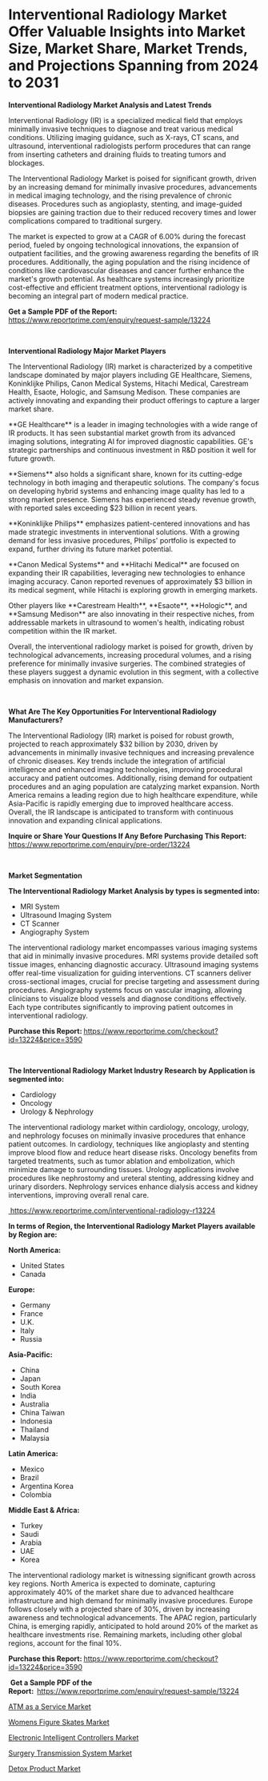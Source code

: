 <p><h1>Interventional Radiology Market Offer Valuable Insights into Market Size, Market Share, Market Trends, and Projections Spanning from 2024 to 2031</h1></p><p><strong>Interventional Radiology Market Analysis and Latest Trends</strong></p>
<p><p>Interventional Radiology (IR) is a specialized medical field that employs minimally invasive techniques to diagnose and treat various medical conditions. Utilizing imaging guidance, such as X-rays, CT scans, and ultrasound, interventional radiologists perform procedures that can range from inserting catheters and draining fluids to treating tumors and blockages.</p><p>The Interventional Radiology Market is poised for significant growth, driven by an increasing demand for minimally invasive procedures, advancements in medical imaging technology, and the rising prevalence of chronic diseases. Procedures such as angioplasty, stenting, and image-guided biopsies are gaining traction due to their reduced recovery times and lower complications compared to traditional surgery. </p><p>The market is expected to grow at a CAGR of 6.00% during the forecast period, fueled by ongoing technological innovations, the expansion of outpatient facilities, and the growing awareness regarding the benefits of IR procedures. Additionally, the aging population and the rising incidence of conditions like cardiovascular diseases and cancer further enhance the market's growth potential. As healthcare systems increasingly prioritize cost-effective and efficient treatment options, interventional radiology is becoming an integral part of modern medical practice.</p></p>
<p><strong>Get a Sample PDF of the Report:&nbsp;</strong> <a href="https://www.reportprime.com/enquiry/request-sample/13224">https://www.reportprime.com/enquiry/request-sample/13224</a></p>
<p>&nbsp;</p>
<p><strong>Interventional Radiology Major Market Players</strong></p>
<p><p>The Interventional Radiology (IR) market is characterized by a competitive landscape dominated by major players including GE Healthcare, Siemens, Koninklijke Philips, Canon Medical Systems, Hitachi Medical, Carestream Health, Esaote, Hologic, and Samsung Medison. These companies are actively innovating and expanding their product offerings to capture a larger market share.</p><p>**GE Healthcare** is a leader in imaging technologies with a wide range of IR products. It has seen substantial market growth from its advanced imaging solutions, integrating AI for improved diagnostic capabilities. GE's strategic partnerships and continuous investment in R&D position it well for future growth.</p><p>**Siemens** also holds a significant share, known for its cutting-edge technology in both imaging and therapeutic solutions. The company's focus on developing hybrid systems and enhancing image quality has led to a strong market presence. Siemens has experienced steady revenue growth, with reported sales exceeding $23 billion in recent years.</p><p>**Koninklijke Philips** emphasizes patient-centered innovations and has made strategic investments in interventional solutions. With a growing demand for less invasive procedures, Philips' portfolio is expected to expand, further driving its future market potential.</p><p>**Canon Medical Systems** and **Hitachi Medical** are focused on expanding their IR capabilities, leveraging new technologies to enhance imaging accuracy. Canon reported revenues of approximately $3 billion in its medical segment, while Hitachi is exploring growth in emerging markets.</p><p>Other players like **Carestream Health**, **Esaote**, **Hologic**, and **Samsung Medison** are also innovating in their respective niches, from addressable markets in ultrasound to women's health, indicating robust competition within the IR market.</p><p>Overall, the interventional radiology market is poised for growth, driven by technological advancements, increasing procedural volumes, and a rising preference for minimally invasive surgeries. The combined strategies of these players suggest a dynamic evolution in this segment, with a collective emphasis on innovation and market expansion.</p></p>
<p>&nbsp;</p>
<p><strong>What Are The Key Opportunities For Interventional Radiology Manufacturers?</strong></p>
<p><p>The Interventional Radiology (IR) market is poised for robust growth, projected to reach approximately $32 billion by 2030, driven by advancements in minimally invasive techniques and increasing prevalence of chronic diseases. Key trends include the integration of artificial intelligence and enhanced imaging technologies, improving procedural accuracy and patient outcomes. Additionally, rising demand for outpatient procedures and an aging population are catalyzing market expansion. North America remains a leading region due to high healthcare expenditure, while Asia-Pacific is rapidly emerging due to improved healthcare access. Overall, the IR landscape is anticipated to transform with continuous innovation and expanding clinical applications.</p></p>
<p><strong>Inquire or Share Your Questions If Any Before Purchasing This Report:</strong> <a href="https://www.reportprime.com/enquiry/pre-order/13224">https://www.reportprime.com/enquiry/pre-order/13224</a></p>
<p>&nbsp;</p>
<p><strong>Market Segmentation</strong></p>
<p><strong>The Interventional Radiology Market Analysis by types is segmented into:</strong></p>
<p><ul><li>MRI System</li><li>Ultrasound Imaging System</li><li>CT Scanner</li><li>Angiography System</li></ul></p>
<p><p>The interventional radiology market encompasses various imaging systems that aid in minimally invasive procedures. MRI systems provide detailed soft tissue images, enhancing diagnostic accuracy. Ultrasound imaging systems offer real-time visualization for guiding interventions. CT scanners deliver cross-sectional images, crucial for precise targeting and assessment during procedures. Angiography systems focus on vascular imaging, allowing clinicians to visualize blood vessels and diagnose conditions effectively. Each type contributes significantly to improving patient outcomes in interventional radiology.</p></p>
<p><strong>Purchase this Report:&nbsp;</strong><a href="https://www.reportprime.com/checkout?id=13224&price=3590">https://www.reportprime.com/checkout?id=13224&price=3590</a></p>
<p>&nbsp;</p>
<p><strong>The Interventional Radiology Market Industry Research by Application is segmented into:</strong></p>
<p><ul><li>Cardiology</li><li>Oncology</li><li>Urology & Nephrology</li></ul></p>
<p><p>The interventional radiology market within cardiology, oncology, urology, and nephrology focuses on minimally invasive procedures that enhance patient outcomes. In cardiology, techniques like angioplasty and stenting improve blood flow and reduce heart disease risks. Oncology benefits from targeted treatments, such as tumor ablation and embolization, which minimize damage to surrounding tissues. Urology applications involve procedures like nephrostomy and ureteral stenting, addressing kidney and urinary disorders. Nephrology services enhance dialysis access and kidney interventions, improving overall renal care.</p></p>
<p><a href="https://www.reportprime.com/interventional-radiology-r13224">&nbsp;https://www.reportprime.com/interventional-radiology-r13224</a></p>
<p><strong>In terms of Region, the Interventional Radiology Market Players available by Region are:</strong></p>
<p>
    <p> <strong> North America: </strong>
        <ul>
            <li>United States</li>
            <li>Canada</li>
        </ul>
        </p> 
    <p> <strong> Europe: </strong>
        <ul>
            <li>Germany</li>
            <li>France</li>
            <li>U.K.</li>
            <li>Italy</li>
            <li>Russia</li>
        </ul>
        </p> 
    <p> <strong> Asia-Pacific: </strong>
        <ul>
            <li>China</li>
            <li>Japan</li>
            <li>South Korea</li>
            <li>India</li>
            <li>Australia</li>
            <li>China Taiwan</li>
            <li>Indonesia</li>
            <li>Thailand</li>
            <li>Malaysia</li>
        </ul>
        </p> 
    <p> <strong> Latin America: </strong>
        <ul>
            <li>Mexico</li>
            <li>Brazil</li>
            <li>Argentina Korea</li>
            <li>Colombia</li>
        </ul>
        </p> 
    <p> <strong> Middle East & Africa: </strong>
        <ul>
            <li>Turkey</li>
            <li>Saudi</li>
            <li>Arabia</li>
            <li>UAE</li>
            <li>Korea</li>
        </ul>
    </p>
    </p>
<p><p>The interventional radiology market is witnessing significant growth across key regions. North America is expected to dominate, capturing approximately 40% of the market share due to advanced healthcare infrastructure and high demand for minimally invasive procedures. Europe follows closely with a projected share of 30%, driven by increasing awareness and technological advancements. The APAC region, particularly China, is emerging rapidly, anticipated to hold around 20% of the market as healthcare investments rise. Remaining markets, including other global regions, account for the final 10%.</p></p>
<p><strong>Purchase this Report: </strong><a href="https://www.reportprime.com/checkout?id=13224&price=3590">https://www.reportprime.com/checkout?id=13224&price=3590</a></p>
<p>&nbsp;<strong>Get a Sample PDF of the Report:&nbsp;&nbsp;</strong><a href="https://www.reportprime.com/enquiry/request-sample/13224">https://www.reportprime.com/enquiry/request-sample/13224</a></p>
<p><strong></strong></p>
<p><p><a href="https://issuu.com/reportprime-2/docs/atm-as-a-service-market-size-2030.p_56c800e90afc84">ATM as a Service Market</a></p><p><a href="https://www.linkedin.com/pulse/what-growth-drivers-womens-figure-skates-market-comprehensive-1rkce?trackingId=53ABfQEKRZyJzKQScoBJkg%3D%3D">Womens Figure Skates Market</a></p><p><a href="https://issuu.com/reportprime-2/docs/electronic-intelligent-controllers-_ca53ea4ada98f0">Electronic Intelligent Controllers Market</a></p><p><a href="https://medium.com/@diane.macle6776/deep-dive-into-the-surgery-transmission-system-market-itstrends-market-segmentation-and-458b4becf2da">Surgery Transmission System Market</a></p><p><a href="https://www.linkedin.com/pulse/global-perspectives-detox-product-market-trends-challenges-pchue?trackingId=X%2FAstdjdSAGiV5jRiyEZAg%3D%3D">Detox Product Market</a></p></p>